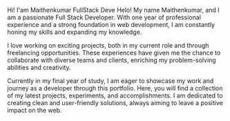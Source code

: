 Hi! I'am
Maithenkumar FullStack Deve
Helo! My name Maithenkumar, and I am a passionate Full Stack Developer. With one year of professional experience and a strong foundation in web development, I am constantly honing my skills and expanding my knowledge.

I love working on exciting projects, both in my current role and through freelancing opportunities. These experiences have given me the chance to collaborate with diverse teams and clients, enriching my problem-solving abilities and creativity.

Currently in my final year of study, I am eager to showcase my work and journey as a developer through this portfolio. Here, you will find a collection of my latest projects, experiments, and accomplishments. I am dedicated to creating clean and user-friendly solutions, always aiming to leave a positive impact on the web.
